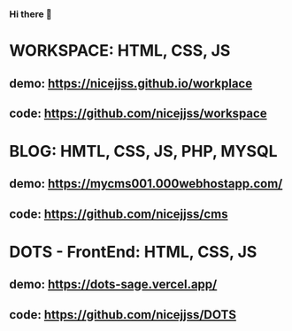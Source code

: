 ### Hi there 👋

# WORKSPACE: HTML, CSS, JS
## demo: https://nicejjss.github.io/workplace
## code: https://github.com/nicejjss/workspace

# BLOG: HMTL, CSS, JS, PHP, MYSQL
## demo: https://mycms001.000webhostapp.com/
## code: https://github.com/nicejjss/cms

# DOTS - FrontEnd: HTML, CSS, JS
## demo: https://dots-sage.vercel.app/
## code: https://github.com/nicejjss/DOTS





<!--
**nicejjss/nicejjss** is a ✨ _special_ ✨ repository because its `README.md` (this file) appears on your GitHub profile.

Here are some ideas to get you started:

- 🔭 I’m currently working on ...
- 🌱 I’m currently learning ...
- 👯 I’m looking to collaborate on ...
- 🤔 I’m looking for help with ...
- 💬 Ask me about ...
- 📫 How to reach me: ...
- 😄 Pronouns: ...
- ⚡ Fun fact: ...
-->
